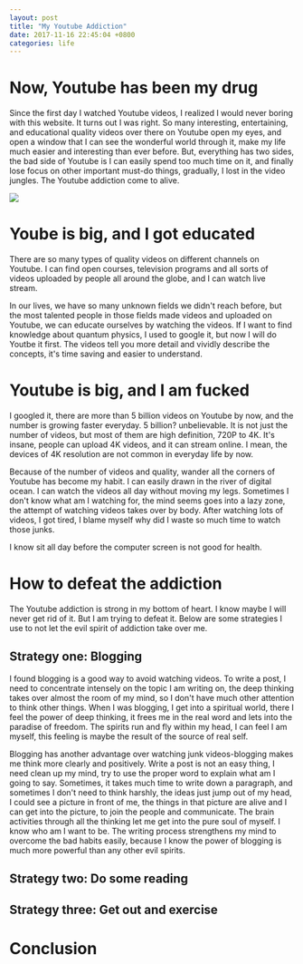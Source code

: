 ```yaml
---
layout: post
title: "My Youtube Addiction"
date: 2017-11-16 22:45:04 +0800
categories: life
---
```


# Now, Youtube has been my drug
Since the first day I watched Youtube videos, I realized I would never boring with this website. It turns out I was right. So many interesting, entertaining, and educational quality videos over there on Youtube open my eyes, and open a window that I can see the wonderful world through it, make my life much easier and interesting than ever before. But, everything has two sides, the bad side of Youtube is I can easily spend too much time on it, and finally lose focus on other important must-do things, gradually, I lost in the video jungles. The Youtube addiction come to alive.

[![](https://raywangblog.files.wordpress.com/2017/11/my-youtube-addiction-show-screen.png) ](https://raywangblog.files.wordpress.com/2017/11/my-youtube-addiction-show-screen.png)

# Yoube is big, and I got educated
There are so many types of quality videos on different channels on Youtube. I can find open courses, television programs and all sorts of videos uploaded by people all around the globe, and I can watch live stream.

In our lives, we have so many unknown fields we didn't reach before, but the most talented people in those fields made videos and uploaded on Youtube, we can educate ourselves by watching the videos. If I want to find knowledge about quantum physics, I used to google it, but now I will do Youtbe it first. The videos tell you more detail and vividly describe the concepts, it's time saving and easier to understand.

# Youtube is big, and I am fucked
I googled it, there are more than 5 billion videos on Youtube by now, and the number is growing faster everyday. 5 billion? unbelievable. It is not just the number of videos, but most of them are high definition, 720P to 4K. It's insane, people can upload 4K videos, and it can stream online. I mean, the devices of 4K resolution are not common in everyday life by now.

Because of the number of videos and quality, wander all the corners of Youtube has become my habit. I can easily drawn in the river of digital ocean. I can watch the videos all day without moving my legs. Sometimes I don't know what am I watching for, the mind seems goes into a lazy zone, the attempt of watching videos takes over by body. After watching lots of videos, I got tired, I blame myself why did I waste so much time to watch those junks.

I know sit all day before the computer screen is not good for health.

# How to defeat the addiction
The Youtube addiction is strong in my bottom of heart. I know maybe I will never get rid of it. But I am trying to defeat it. Below are some strategies I use to not let the evil spirit of addiction take over me.

## Strategy one: Blogging
I found blogging is a good way to avoid watching videos. To write a post, I need to concentrate intensely on the topic I am writing on, the deep thinking takes over almost the room of my mind, so I don't have much other attention to think other things. When I was blogging, I get into a spiritual world, there I feel the power of deep thinking, it frees me in the real word and lets into the paradise of freedom. The spirits run and fly within my head, I can feel I am myself, this feeling is maybe the result of the source of real self.

Blogging has another advantage over watching junk videos-blogging makes me think more clearly and positively. Write a post is not an easy thing, I need clean up my mind, try to use the proper word to explain what am I going to say. Sometimes, it takes much time to write down a paragraph, and sometimes I don't need to think harshly, the ideas just jump out of my head, I could see a picture in front of me, the things in that picture are alive and I can get into the picture, to join the people and communicate. The brain activities through all the thinking let me get into the pure soul of myself. I know who am I want to be. The writing process strengthens my mind to overcome the bad habits easily, because I know the power of blogging is much more powerful than any other evil spirits.

## Strategy two: Do some reading

## Strategy three: Get out and exercise

# Conclusion